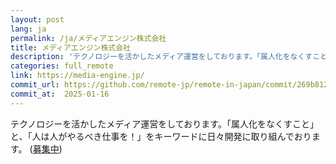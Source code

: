```yaml
---
layout: post
lang: ja
permalink: /ja/メディアエンジン株式会社
title: メディアエンジン株式会社
description: 'テクノロジーを活かしたメディア運営をしております。「属人化をなくすこと」と、「人は人がやるべき仕事を！」をキーワードに日々開発に取り組んでおります。 (募集中)'
categories: full_remote
link: https://media-engine.jp/
commit_url: https://github.com/remote-jp/remote-in-japan/commit/269b8121aa196f71e3b6ae053662484bf0056892
commit_at:  2025-01-16
---
```


<p>テクノロジーを活かしたメディア運営をしております。「属人化をなくすこと」と、「人は人がやるべき仕事を！」をキーワードに日々開発に取り組んでおります。 (<a href="https://www.wantedly.com/companies/media-engine/projects">募集中</a>)</p>
